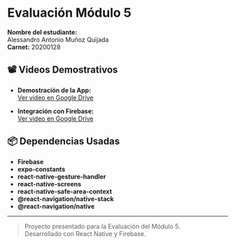 # Evaluación Módulo 5

**Nombre del estudiante:**  
Alessandro Antonio Muñoz Quijada  
**Carnet:** 20200128

## 📽️ Videos Demostrativos

- **Demostración de la App:**  
  [Ver video en Google Drive](https://drive.google.com/file/d/1PXC7VI-nEykziDslsDiWWot5ZixRJZoR/view?usp=sharing)

- **Integración con Firebase:**  
  [Ver video en Google Drive](https://drive.google.com/file/d/1QVNQdLtumVrRYuGK3gLHRLF3M2T9tC4N/view?usp=sharing)

## 📦 Dependencias Usadas

- **Firebase**
- **expo-constants**
- **react-native-gesture-handler**
- **react-native-screens**
- **react-native-safe-area-context**
- **@react-navigation/native-stack**
- **@react-navigation/native**

---

> Proyecto presentado para la Evaluación del Módulo 5.  
Desarrollado con React Native y Firebase.

